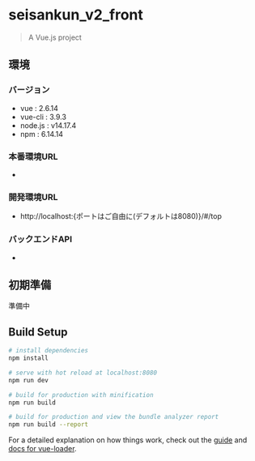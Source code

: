 # seisankun_v2_front

> A Vue.js project
## 環境
### バージョン
 - vue : 2.6.14
 - vue-cli : 3.9.3
 - node.js : v14.17.4
 - npm : 6.14.14
### 本番環境URL
 - 
### 開発環境URL
- http://localhost:{ポートはご自由に(デフォルトは8080)}/#/top

### バックエンドAPI
 - 

## 初期準備

準備中


## Build Setup

``` bash
# install dependencies
npm install

# serve with hot reload at localhost:8080
npm run dev

# build for production with minification
npm run build

# build for production and view the bundle analyzer report
npm run build --report
```

For a detailed explanation on how things work, check out the [guide](http://vuejs-templates.github.io/webpack/) and [docs for vue-loader](http://vuejs.github.io/vue-loader).
